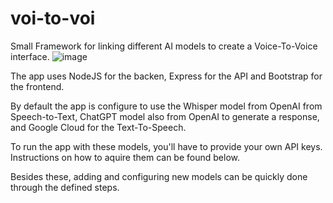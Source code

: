 # voi-to-voi
Small Framework for linking different AI models to create a Voice-To-Voice interface.
![image](https://user-images.githubusercontent.com/44745172/222991112-f3c6df88-1d6d-4cb7-a22b-5274fa5ebc89.png)

The app uses NodeJS for the backen, Express for the API and Bootstrap for the frontend.

By default the app is configure to use the Whisper model from OpenAI from Speech-to-Text, ChatGPT model also from OpenAI to generate a response, and Google Cloud for the Text-To-Speech.

To run the app with these models, you'll have to provide your own API keys. Instructions on how to aquire them can be found below.

Besides these, adding and configuring new models can be quickly done through the defined steps.
